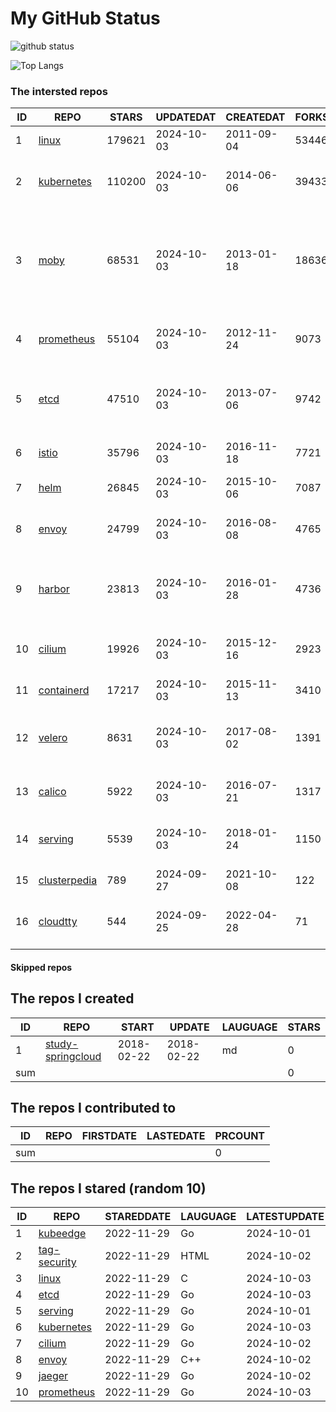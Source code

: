 # My GitHub Status

<img src="https://github-readme-stats-1.yihong0618.vercel.app/api?username=daoqingniu&show_icons=true&&&hide_title=true&count_private=true" alt="github status" />

![Top Langs](https://github-readme-stats-1.yihong0618.vercel.app/api/top-langs/?username=daoqingniu&layout=compact)

<!--START_SECTION:github_repos-->
### The intersted repos
| ID |                              REPO                               | STARS  | UPDATEDAT  | CREATEDAT  | FORKSCOUNT |                                                DESCRIPTIONS                                                |
|----|-----------------------------------------------------------------|--------|------------|------------|------------|------------------------------------------------------------------------------------------------------------|
|  1 | [linux](https://github.com/torvalds/linux)                      | 179621 | 2024-10-03 | 2011-09-04 |      53446 | Linux kernel source tree                                                                                   |
|  2 | [kubernetes](https://github.com/kubernetes/kubernetes)          | 110200 | 2024-10-03 | 2014-06-06 |      39433 | Production-Grade Container Scheduling and Management                                                       |
|  3 | [moby](https://github.com/moby/moby)                            |  68531 | 2024-10-03 | 2013-01-18 |      18636 | The Moby Project - a collaborative project for the container ecosystem to assemble container-based systems |
|  4 | [prometheus](https://github.com/prometheus/prometheus)          |  55104 | 2024-10-03 | 2012-11-24 |       9073 | The Prometheus monitoring system and time series database.                                                 |
|  5 | [etcd](https://github.com/etcd-io/etcd)                         |  47510 | 2024-10-03 | 2013-07-06 |       9742 | Distributed reliable key-value store for the most critical data of a distributed system                    |
|  6 | [istio](https://github.com/istio/istio)                         |  35796 | 2024-10-03 | 2016-11-18 |       7721 | Connect, secure, control, and observe services.                                                            |
|  7 | [helm](https://github.com/helm/helm)                            |  26845 | 2024-10-03 | 2015-10-06 |       7087 | The Kubernetes Package Manager                                                                             |
|  8 | [envoy](https://github.com/envoyproxy/envoy)                    |  24799 | 2024-10-03 | 2016-08-08 |       4765 | Cloud-native high-performance edge/middle/service proxy                                                    |
|  9 | [harbor](https://github.com/goharbor/harbor)                    |  23813 | 2024-10-03 | 2016-01-28 |       4736 | An open source trusted cloud native registry project that stores, signs, and scans content.                |
| 10 | [cilium](https://github.com/cilium/cilium)                      |  19926 | 2024-10-03 | 2015-12-16 |       2923 | eBPF-based Networking, Security, and Observability                                                         |
| 11 | [containerd](https://github.com/containerd/containerd)          |  17217 | 2024-10-03 | 2015-11-13 |       3410 | An open and reliable container runtime                                                                     |
| 12 | [velero](https://github.com/vmware-tanzu/velero)                |   8631 | 2024-10-03 | 2017-08-02 |       1391 | Backup and migrate Kubernetes applications and their persistent volumes                                    |
| 13 | [calico](https://github.com/projectcalico/calico)               |   5922 | 2024-10-03 | 2016-07-21 |       1317 | Cloud native networking and network security                                                               |
| 14 | [serving](https://github.com/knative/serving)                   |   5539 | 2024-10-03 | 2018-01-24 |       1150 | Kubernetes-based, scale-to-zero, request-driven compute                                                    |
| 15 | [clusterpedia](https://github.com/clusterpedia-io/clusterpedia) |    789 | 2024-09-27 | 2021-10-08 |        122 | The Encyclopedia of Kubernetes clusters                                                                    |
| 16 | [cloudtty](https://github.com/cloudtty/cloudtty)                |    544 | 2024-09-25 | 2022-04-28 |         71 | A Friendly Kubernetes CloudShell (Web Terminal) !                                                          |



#### Skipped repos
<!--END_SECTION:github_repos-->

<!--START_SECTION:my_github-->
## The repos I created
| ID  |                                 REPO                                 |   START    |   UPDATE   | LAUGUAGE | STARS |
|-----|----------------------------------------------------------------------|------------|------------|----------|-------|
|   1 | [study-springcloud](https://github.com/daoqingniu/study-springcloud) | 2018-02-22 | 2018-02-22 | md       |     0 |
| sum |                                                                      |            |            |          |     0 |

## The repos I contributed to
| ID  | REPO | FIRSTDATE | LASTEDATE | PRCOUNT |
|-----|------|-----------|-----------|---------|
| sum |      |           |           |       0 |

## The repos I stared (random 10)
| ID |                          REPO                          | STAREDDATE | LAUGUAGE | LATESTUPDATE |
|----|--------------------------------------------------------|------------|----------|--------------|
|  1 | [kubeedge](https://github.com/kubeedge/kubeedge)       | 2022-11-29 | Go       | 2024-10-01   |
|  2 | [tag-security](https://github.com/cncf/tag-security)   | 2022-11-29 | HTML     | 2024-10-02   |
|  3 | [linux](https://github.com/torvalds/linux)             | 2022-11-29 | C        | 2024-10-03   |
|  4 | [etcd](https://github.com/etcd-io/etcd)                | 2022-11-29 | Go       | 2024-10-03   |
|  5 | [serving](https://github.com/knative/serving)          | 2022-11-29 | Go       | 2024-10-01   |
|  6 | [kubernetes](https://github.com/kubernetes/kubernetes) | 2022-11-29 | Go       | 2024-10-03   |
|  7 | [cilium](https://github.com/cilium/cilium)             | 2022-11-29 | Go       | 2024-10-02   |
|  8 | [envoy](https://github.com/envoyproxy/envoy)           | 2022-11-29 | C++      | 2024-10-02   |
|  9 | [jaeger](https://github.com/jaegertracing/jaeger)      | 2022-11-29 | Go       | 2024-10-02   |
| 10 | [prometheus](https://github.com/prometheus/prometheus) | 2022-11-29 | Go       | 2024-10-03   |

<!--END_SECTION:my_github-->
